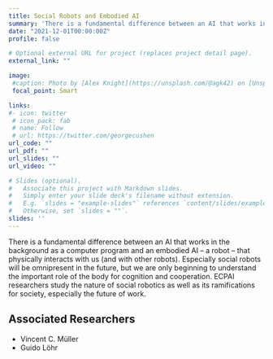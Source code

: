 ```yaml
---
title: Social Robots and Embodied AI
summary: 'There is a fundamental difference between an AI that works in the background as a computer program and an embodied AI – a robot – that physically interacts with us (and with other robots).  [(read more)](/project/social-robots-ai)'
date: "2021-12-01T00:00:00Z"
profile: false

# Optional external URL for project (replaces project detail page).
external_link: ""

image:
 #caption: Photo by [Alex Knight](https://unsplash.com/@agk42) on [Unsplash](https://unsplash.com)
 focal_point: Smart

links:
#- icon: twitter
 # icon_pack: fab
 # name: Follow
 # url: https://twitter.com/georgecushen
url_code: ""
url_pdf: ""
url_slides: ""
url_video: ""

# Slides (optional).
#   Associate this project with Markdown slides.
#   Simply enter your slide deck's filename without extension.
#   E.g. `slides = "example-slides"` references `content/slides/example-slides.md`.
#   Otherwise, set `slides = ""`.
slides: ''
---
```


There is a fundamental difference between an AI that works in the background as a computer program and an embodied AI – a robot – that physically interacts with us (and with other robots). Especially social robots will be omnipresent in the future, but we are only beginning to understand the important role of the body for cognition and cooperation. ECPAI researchers study the nature of social robotics as well as its ramifications for society, especially the future of work.

## Associated Researchers

- Vincent C. Müller
- Guido Löhr